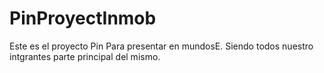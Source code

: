 # PinProyectInmob
Este es el proyecto Pin Para presentar en mundosE. Siendo todos nuestro intgrantes parte principal del mismo.
